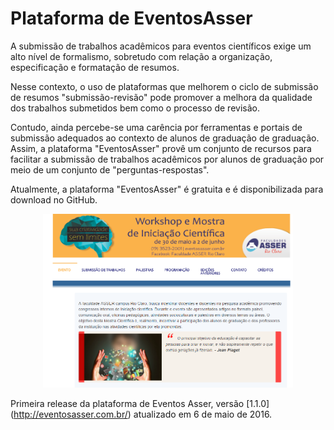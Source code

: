 # Plataforma de EventosAsser

A submissão de trabalhos acadêmicos para eventos científicos exige um alto nível de formalismo, sobretudo com relação a organização, especificação e formatação de resumos. 

Nesse contexto, o uso de plataformas que melhorem o ciclo de submissão de resumos "submissão-revisão" pode promover a melhora da qualidade dos trabalhos submetidos bem como o processo de revisão. 

Contudo, ainda percebe-se uma carência por ferramentas e portais de submissão adequados ao contexto de alunos de graduação de graduação. Assim, a plataforma "EventosAsser" provê um conjunto de recursos para facilitar a submissão de trabalhos acadêmicos por alunos de graduação por meio de um conjunto de "perguntas-respostas". 

Atualmente, a plataforma "EventosAsser" é gratuita e é disponibilizada para download no GitHub.

<p align="center">
  <img width="400" src="https://github.com/aceiro/eventosasser/blob/master/eventosasser.png" alt="Screenshot"/>
</p>


Primeira release da plataforma de Eventos Asser, versão [1.1.0] (http://eventosasser.com.br/) atualizado em 6 de maio de 2016.
